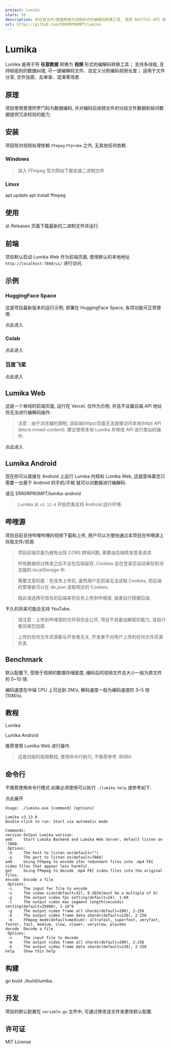 ```yaml
---
project: Lumika
stars: 59
description: 将任意文件/数据转换为视频形式的编解码转换工具, 提供 RESTful API 和 Web 前端页面
url: https://github.com/ERR0RPR0MPT/Lumika
---
```


Lumika
======

Lumika 是用于将 **任意数据** 转换为 **视频** 形式的编解码转换工具； 支持多线程, 支持帧级别的数据纠错, 可一键编解码文件、自定义分割编码视频长度； 适用于文件分享, 文件加密、反审查、混淆等场景.

原理
--

项目使用里德所罗门码为数据编码, 并对编码后视频文件的分段文件数据和帧间数据提供冗余校验的能力.

安装
--

项目除对视频处理依赖 `FFmpeg` `FFprobe` 之外, 无其他任何依赖.

### Windows

> 进入 FFmpeg 官方网站下载安装二进制文件

### Linux

apt update
apt install ffmpeg

使用
--

从 Releases 页面下载最新的二进制文件并运行.

前端
--

项目默认启动 Lumika Web 作为前端页面, 使用默认的本地地址 `http://localhost:7860/ui/` 进行访问.

示例
--

### HuggingFace Space

这是项目最新版本的运行示例, 部署在 HuggingFace Space, 各项功能可正常使用.

点此进入

### Colab

点此进入

### 百度飞桨

点此进入

Lumika Web
----------

这是一个单纯的前端页面, 运行在 Vercel, 仅作为示例, 并且不设置后端 API 地址将无法进行编解码操作.

> 注意：由于浏览器的限制, 该前端(https)页面无法直接访问本地(http) API (block:mixed-content). 建议使用本地 Lumika 并修改 API 进行类似的操作.

点此进入

Lumika Android
--------------

现在你可以直接在 Android 上运行 Lumika 内核和 Lumika Web, 这就意味着您只需要一台基于 Android 的手机/平板 就可以对数据进行编解码.

请见 ERR0RPR0MPT/lumika-android

> Lumika 从 `v3.12.0` 开始完美支持 Android 运行环境.

哔哩源
---

项目目前支持哔哩哔哩的视频下载和上传, 用户可以方便地通过本项目在哔哩源上存取文件/资源.

> 项目前端页面为避免出现 CORS 跨域问题, 需要由后端转发登录请求.
> 
> 所有数据经过转发之后不会在后端留存, Cookies 会在登录后自动保存到浏览器的 localStorage 中.
> 
> 需要注意的是：在任务上传后, 虽然用户在前端无法读取 Cookies, 但后端的管理者可以在 db.json 读取明文的 Cookies.
> 
> 因此请选择可信任的后端来将任务上传到哔哩源, 或者自行搭建后端.

不久的将来可能会支持 YouTube.

> 请注意：上传到哔哩源的文件将完全公开, 项目不具备加解密的能力, 请自行套压缩包加密.
> 
> 上传的任何文件资源都与开发者无关, 开发者不对用户上传的任何文件资源负责.

Benchmark
---------

默认配置下, 受限于视频的数据存储密度, 编码后的视频文件总大小一般为原文件的 5~10 倍.

编码速度在中端 CPU 上可达到 2M/s, 解码速度一般为编码速度的 3~5 倍(10M/s).

教程
--

Lumika

Lumika Android

推荐使用 Lumika Web 进行操作.

> 这是旧版的视频教程, 使用命令行执行, 不推荐参考. BiliBili

命令行
---

不推荐使用命令行模式.如果必须使用可以执行 `./lumika help` 或参考如下.

点此展开

```
Usage: ./lumika.exe [command] [options]

Lumika v3.13.0
Double-click to run: Start via automatic mode

Commands:
version Output Lumika version.
web     Start Lumika Backend and Lumika Web Server, default listen on :7860.
 Options:
 -h     The host to listen on(default="")
 -p     The port to listen on(default=7860)
add     Using FFmpeg to encode zfec redundant files into .mp4 FEC video files that appear less harmful.
get     Using FFmpeg to decode .mp4 FEC video files into the original files.
encode  Encode a file
 Options:
 -i     The input fec file to encode
 -s     The video size(default=32), 8-1024(must be a multiple of 8)
 -p     The output video fps setting(default=24), 1-60
 -l     The output video max segment length(seconds) setting(default=35990), 1-10^9
 -g     The output video frame all shards(default=200), 2-256
 -k     The output video frame data shards(default=130), 2-256
 -m     FFmpeg mode(default=medium): ultrafast, superfast, veryfast, faster, fast, medium, slow, slower, veryslow, placebo
decode  Decode a file
 Options:
 -i     The input file to decode
 -m     The output video frame all shards(default=200), 2-256
 -k     The output video frame data shards(default=130), 2-256
help    Show this help
```

构建
--

go build ./build/lumika .

开发
--

项目的默认配置在 `variable.go` 文件中, 可通过修改该文件来更改默认配置.

许可证
---

MIT License
